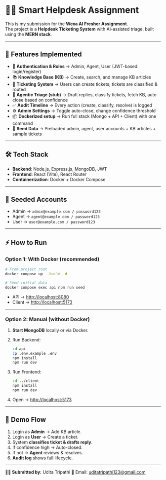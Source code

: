 
# 🧑‍💻 Smart Helpdesk Assignment

This is my submission for the **Wexa AI Fresher Assignment**.  
The project is a **Helpdesk Ticketing System** with AI-assisted triage, built using the **MERN stack**.

---

## 🚀 Features Implemented
- 🔑 **Authentication & Roles** → Admin, Agent, User (JWT-based login/register)
- 📚 **Knowledge Base (KB)** → Create, search, and manage KB articles
- 🎫 **Ticketing System** → Users can create tickets; tickets are classified & routed
- 🤖 **Agentic Triage (stub)** → Draft replies, classify tickets, fetch KB, auto-close based on confidence
- ✅ **Audit Timeline** → Every action (create, classify, resolve) is logged
- ⚙️ **Admin Settings** → Toggle auto-close, change confidence threshold
- 📦 **Dockerized setup** → Run full stack (Mongo + API + Client) with one command
- 🌱 **Seed Data** → Preloaded admin, agent, user accounts + KB articles + sample tickets

---

## 🛠️ Tech Stack
- **Backend**: Node.js, Express.js, MongoDB, JWT
- **Frontend**: React (Vite), React Router
- **Containerization**: Docker + Docker Compose

---

## 🔑 Seeded Accounts
- Admin → `admin@example.com / password123`
- Agent → `agent@example.com / password123`
- User → `user@example.com / password123`

---

## ⚡ How to Run

### Option 1: With Docker (recommended)
```bash
# From project root
docker compose up --build -d

# Seed initial data
docker compose exec api npm run seed
````

* API → [http://localhost:8080](http://localhost:8080)
* Client → [http://localhost:5173](http://localhost:5173)

---

### Option 2: Manual (without Docker)

1. **Start MongoDB** locally or via Docker.
2. Run Backend:

   ```bash
   cd api
   cp .env.example .env
   npm install
   npm run dev
   ```
3. Run Frontend:

   ```bash
   cd ../client
   npm install
   npm run dev
   ```
4. Open → [http://localhost:5173](http://localhost:5173)

---

## 📝 Demo Flow

1. Login as **Admin** → Add KB article.
2. Login as **User** → Create a ticket.
3. System **classifies ticket & drafts reply**.
4. If confidence high → Auto-closed.
5. If not → **Agent** reviews & resolves.
6. **Audit log** shows full lifecycle.

---

👩‍💻 **Submitted by:** Udita Tripathi
📧 Email: [uditatripathi123@gmail.com](mailto:uditatripathi123@gmail.com)



